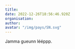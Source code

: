 ```yaml
---
title: 
date: 2022-12-26T18:56:46.920Z
organisation: 
author: 
avatar: "/img/pays/SN.svg"
---
```


Jamma gueunn lééppp.